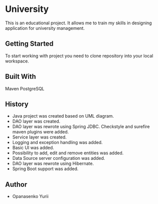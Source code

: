 # University

This is an educational project. It allows me to train my skills in designing application for university management.

## Getting Started
To start working with project you need to clone repository into your local workspace.

## Built With
Maven
PostgreSQL

## History
- Java project was created  based on UML diagram.
- DAO layer was created.
- DAO layer was rewrote using Spring JDBC. Checkstyle and surefire maven plugins were added.
- Service layer was created.
- Logging and exception handling was added.
- Basic UI was added.
- Possibility to add, edit and remove entities was added.
- Data Source server configuration was added.
- DAO layer was rewrote using Hibernate.
- Spring Boot support was added.

## Author

* Opanasenko Yurii
